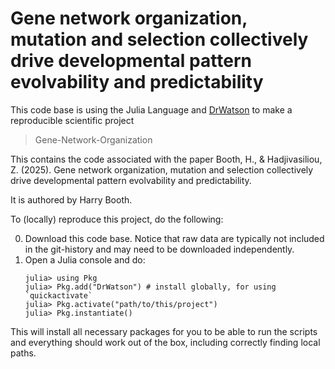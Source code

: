 #  Gene network organization, mutation and selection collectively drive developmental pattern evolvability and predictability

This code base is using the Julia Language and [DrWatson](https://juliadynamics.github.io/DrWatson.jl/stable/)
to make a reproducible scientific project 
> Gene-Network-Organization

This contains the code associated with the paper Booth, H., & Hadjivasiliou, Z. (2025). Gene network organization, mutation and selection collectively drive developmental pattern evolvability and predictability.

It is authored by Harry Booth.

To (locally) reproduce this project, do the following:

0. Download this code base. Notice that raw data are typically not included in the
   git-history and may need to be downloaded independently.
1. Open a Julia console and do:
   ```
   julia> using Pkg
   julia> Pkg.add("DrWatson") # install globally, for using `quickactivate`
   julia> Pkg.activate("path/to/this/project")
   julia> Pkg.instantiate()
   ```

This will install all necessary packages for you to be able to run the scripts and
everything should work out of the box, including correctly finding local paths.
